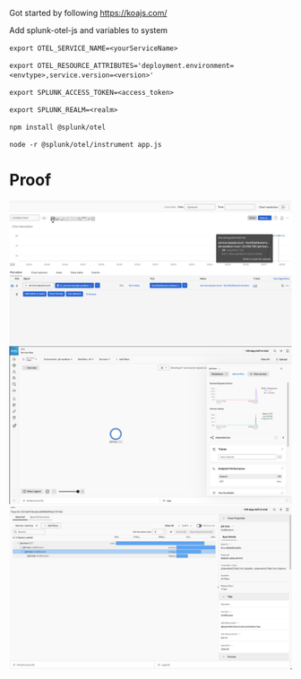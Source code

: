 Got started by following https://koajs.com/

Add splunk-otel-js and variables to system

`export OTEL_SERVICE_NAME=<yourServiceName>`

`export OTEL_RESOURCE_ATTRIBUTES='deployment.environment=<envtype>,service.version=<version>'`

`export SPLUNK_ACCESS_TOKEN=<access_token>`

`export SPLUNK_REALM=<realm>`

`npm install @splunk/otel`

`node -r @splunk/otel/instrument app.js`

# Proof
![](proof1.png)
![](proof2.png)
![](proof3.png)

